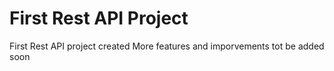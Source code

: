 # First Rest API Project

First Rest API project created
More features and imporvements tot be added soon
